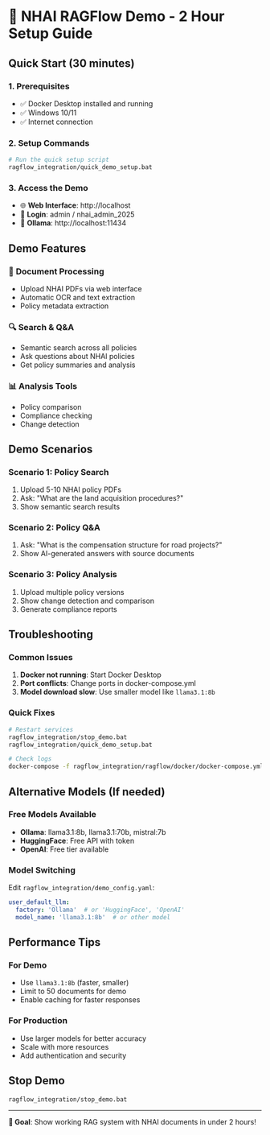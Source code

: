# 🚀 NHAI RAGFlow Demo - 2 Hour Setup Guide

## Quick Start (30 minutes)

### 1. **Prerequisites**
- ✅ Docker Desktop installed and running
- ✅ Windows 10/11
- ✅ Internet connection

### 2. **Setup Commands**
```bash
# Run the quick setup script
ragflow_integration/quick_demo_setup.bat
```

### 3. **Access the Demo**
- 🌐 **Web Interface**: http://localhost
- 🔑 **Login**: admin / nhai_admin_2025
- 🤖 **Ollama**: http://localhost:11434

## Demo Features

### 📄 **Document Processing**
- Upload NHAI PDFs via web interface
- Automatic OCR and text extraction
- Policy metadata extraction

### 🔍 **Search & Q&A**
- Semantic search across all policies
- Ask questions about NHAI policies
- Get policy summaries and analysis

### 📊 **Analysis Tools**
- Policy comparison
- Compliance checking
- Change detection

## Demo Scenarios

### Scenario 1: Policy Search
1. Upload 5-10 NHAI policy PDFs
2. Ask: "What are the land acquisition procedures?"
3. Show semantic search results

### Scenario 2: Policy Q&A
1. Ask: "What is the compensation structure for road projects?"
2. Show AI-generated answers with source documents

### Scenario 3: Policy Analysis
1. Upload multiple policy versions
2. Show change detection and comparison
3. Generate compliance reports

## Troubleshooting

### Common Issues
1. **Docker not running**: Start Docker Desktop
2. **Port conflicts**: Change ports in docker-compose.yml
3. **Model download slow**: Use smaller model like `llama3.1:8b`

### Quick Fixes
```bash
# Restart services
ragflow_integration/stop_demo.bat
ragflow_integration/quick_demo_setup.bat

# Check logs
docker-compose -f ragflow_integration/ragflow/docker/docker-compose.yml logs
```

## Alternative Models (If needed)

### Free Models Available
- **Ollama**: llama3.1:8b, llama3.1:70b, mistral:7b
- **HuggingFace**: Free API with token
- **OpenAI**: Free tier available

### Model Switching
Edit `ragflow_integration/demo_config.yaml`:
```yaml
user_default_llm:
  factory: 'Ollama'  # or 'HuggingFace', 'OpenAI'
  model_name: 'llama3.1:8b'  # or other model
```

## Performance Tips

### For Demo
- Use `llama3.1:8b` (faster, smaller)
- Limit to 50 documents for demo
- Enable caching for faster responses

### For Production
- Use larger models for better accuracy
- Scale with more resources
- Add authentication and security

## Stop Demo
```bash
ragflow_integration/stop_demo.bat
```

---

**🎯 Goal**: Show working RAG system with NHAI documents in under 2 hours! 